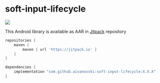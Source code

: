 # soft-input-lifecycle
[![](https://jitpack.io/v/aivanovski/soft-input-lifecycle.svg)](https://jitpack.io/#aivanovski/soft-input-lifecycle)</br>

This Android library is available as AAR in [Jitpack](https://jitpack.io/#aivanovski/soft-input-lifecycle) repository
```groovy
repositories {
    maven {
        maven { url 'https://jitpack.io' }
    }
}

dependencies {
    implementation "com.github.aivanovski:soft-input-lifecycle:X.X.X"
}
```
